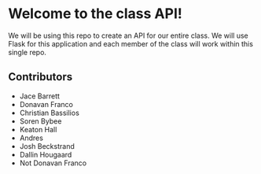 # Welcome to the class API!

We will be using this repo to create an API for our entire class. We will use Flask for this application and each member of the class will work within this single repo.

## Contributors

* Jace Barrett
* Donavan Franco
* Christian Bassilios
* Soren Bybee
* Keaton Hall
* Andres
* Josh Beckstrand
* Dallin Hougaard
* Not Donavan Franco
